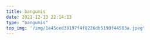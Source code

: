 ```yaml
---
title: bangumis
date: 2021-12-13 22:14:13
type: "bangumis"
top_img: '/img/1a45ced39197f4f8226db5190f44583a.jpeg'
---
```


